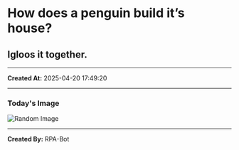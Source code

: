 # How does a penguin build it’s house?

## Igloos it together.

---
**Created At:** 2025-04-20 17:49:20

---
### Today's Image

![Random Image](https://random-image-pepebigotes.vercel.app/api/random-image)

---
**Created By:** RPA-Bot
